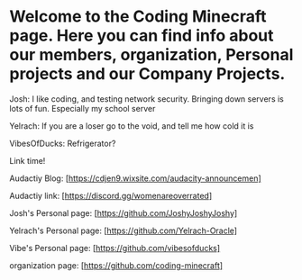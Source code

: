 # Welcome to the Coding Minecraft page. Here you can find info about our members, organization, Personal projects and our Company Projects.


Josh: I like coding, and testing network security. Bringing down servers is lots of fun. Especially my school server

Yelrach: If you are a loser go to the void, and tell me how cold it is

VibesOfDucks: Refrigerator?


Link time!


Audactiy Blog: [https://cdjen9.wixsite.com/audacity-announcemen]

Audactiy link: [https://discord.gg/womenareoverrated]

Josh's Personal page: [https://github.com/JoshyJoshyJoshy]

Yelrach's Personal page: [https://github.com/Yelrach-Oracle]

Vibe's Personal page: [https://github.com/vibesofducks]

organization page: [https://github.com/coding-minecraft]
